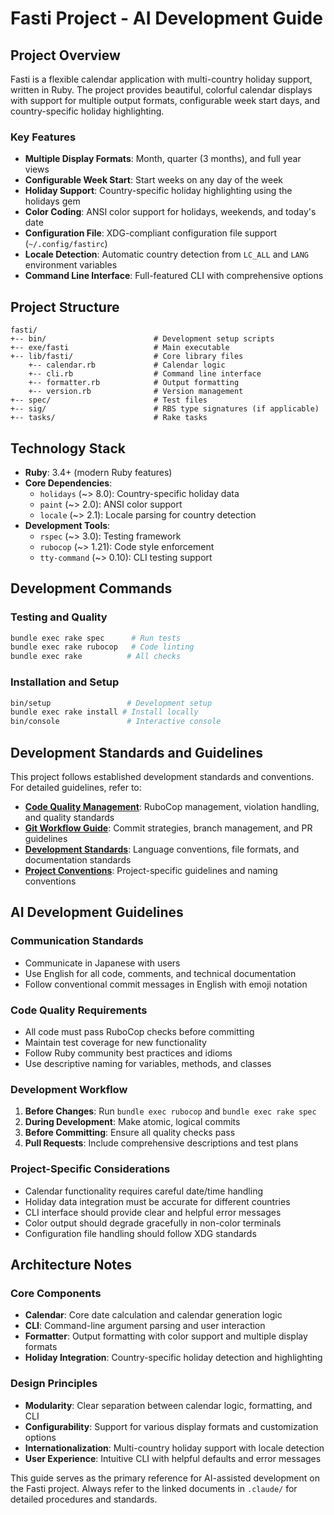 # Fasti Project - AI Development Guide

## Project Overview

Fasti is a flexible calendar application with multi-country holiday support, written in Ruby. The project provides beautiful, colorful calendar displays with support for multiple output formats, configurable week start days, and country-specific holiday highlighting.

### Key Features
- **Multiple Display Formats**: Month, quarter (3 months), and full year views
- **Configurable Week Start**: Start weeks on any day of the week
- **Holiday Support**: Country-specific holiday highlighting using the holidays gem
- **Color Coding**: ANSI color support for holidays, weekends, and today's date
- **Configuration File**: XDG-compliant configuration file support (`~/.config/fastirc`)
- **Locale Detection**: Automatic country detection from `LC_ALL` and `LANG` environment variables
- **Command Line Interface**: Full-featured CLI with comprehensive options

## Project Structure

```
fasti/
+-- bin/                        # Development setup scripts
+-- exe/fasti                   # Main executable
+-- lib/fasti/                  # Core library files
    +-- calendar.rb             # Calendar logic
    +-- cli.rb                  # Command line interface
    +-- formatter.rb            # Output formatting
    +-- version.rb              # Version management
+-- spec/                       # Test files
+-- sig/                        # RBS type signatures (if applicable)
+-- tasks/                      # Rake tasks
```

## Technology Stack

- **Ruby**: 3.4+ (modern Ruby features)
- **Core Dependencies**:
  - `holidays` (~> 8.0): Country-specific holiday data
  - `paint` (~> 2.0): ANSI color support
  - `locale` (~> 2.1): Locale parsing for country detection
- **Development Tools**:
  - `rspec` (~> 3.0): Testing framework
  - `rubocop` (~> 1.21): Code style enforcement
  - `tty-command` (~> 0.10): CLI testing support

## Development Commands

### Testing and Quality
```bash
bundle exec rake spec      # Run tests
bundle exec rake rubocop   # Code linting
bundle exec rake          # All checks
```

### Installation and Setup
```bash
bin/setup                 # Development setup
bundle exec rake install # Install locally
bin/console               # Interactive console
```

## Development Standards and Guidelines

This project follows established development standards and conventions. For detailed guidelines, refer to:

- **[Code Quality Management](.claude/code-quality.md)**: RuboCop management, violation handling, and quality standards
- **[Git Workflow Guide](.claude/git-workflow.md)**: Commit strategies, branch management, and PR guidelines
- **[Development Standards](.claude/development-standards.md)**: Language conventions, file formats, and documentation standards
- **[Project Conventions](.claude/project-conventions.md)**: Project-specific guidelines and naming conventions

## AI Development Guidelines

### Communication Standards
- Communicate in Japanese with users
- Use English for all code, comments, and technical documentation
- Follow conventional commit messages in English with emoji notation

### Code Quality Requirements
- All code must pass RuboCop checks before committing
- Maintain test coverage for new functionality
- Follow Ruby community best practices and idioms
- Use descriptive naming for variables, methods, and classes

### Development Workflow
1. **Before Changes**: Run `bundle exec rubocop` and `bundle exec rake spec`
2. **During Development**: Make atomic, logical commits
3. **Before Committing**: Ensure all quality checks pass
4. **Pull Requests**: Include comprehensive descriptions and test plans

### Project-Specific Considerations
- Calendar functionality requires careful date/time handling
- Holiday data integration must be accurate for different countries
- CLI interface should provide clear and helpful error messages
- Color output should degrade gracefully in non-color terminals
- Configuration file handling should follow XDG standards

## Architecture Notes

### Core Components
- **Calendar**: Core date calculation and calendar generation logic
- **CLI**: Command-line argument parsing and user interaction
- **Formatter**: Output formatting with color support and multiple display formats
- **Holiday Integration**: Country-specific holiday detection and highlighting

### Design Principles
- **Modularity**: Clear separation between calendar logic, formatting, and CLI
- **Configurability**: Support for various display formats and customization options
- **Internationalization**: Multi-country holiday support with locale detection
- **User Experience**: Intuitive CLI with helpful defaults and error messages

This guide serves as the primary reference for AI-assisted development on the Fasti project. Always refer to the linked documents in `.claude/` for detailed procedures and standards.
